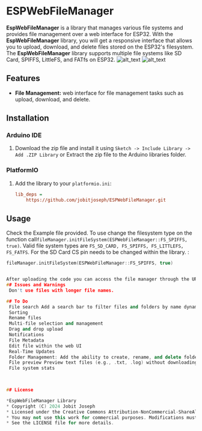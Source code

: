 # ESPWebFileManager

**EspWebFileManager** is a library that manages various file systems and provides file management over a web interface for ESP32. With the **EspWebFileManager** library, you will get a  responsive interface that allows you to upload, download, and delete files stored on the ESP32's filesystem. The **EspWebFileManager** library supports multiple file systems like SD Card, SPIFFS, LittleFS, and FATfs on ESP32.
<img src="https://github.com/jobitjoseph/ESPWebFileManager/blob/main/Images/Desktop.png" width="" alt="alt_text" title="image_tooltip">
<img src="https://github.com/jobitjoseph/ESPWebFileManager/blob/main/Images/Phone.jpg" width="" alt="alt_text" title="image_tooltip">

## Features
- **File Management:** web interface for file management tasks such as upload, download, and delete.

## Installation

### Arduino IDE
1. Download the zip file and install it using `Sketch -> Include Library -> Add .ZIP Library` or Extract the zip file to the Arduino libraries folder.

### PlatformIO
1. Add the library to your `platformio.ini`:
   ```ini
   lib_deps =
       https://github.com/jobitjoseph/ESPWebFileManager.git

## Usage 
    
Check the Example file provided. To use change the filesystem type on the function call`fileManager.initFileSystem(ESPWebFileManager::FS_SPIFFS, true)`. Valid file system types are `FS_SD_CARD, FS_SPIFFS, FS_LITTLEFS, FS_FATFS`. For the SD Card CS pin needs to be changed within the library. :
   ```cpp
   fileManager.initFileSystem(ESPWebFileManager::FS_SPIFFS, true)


After uploading the code you can access the file manager through the URL `http:ipadrees/file`. for eg `192.168.0.124/file`
## Issues and Warnings
    Don't use files with longer file names.

## To Do
    File search Add a search bar to filter files and folders by name dynamically.
    Sorting
    Rename files
    Multi-file selection and management
    Drag and drop upload
    Notifications
    File Metadata
    Edit file within the web UI
    Real-Time Updates
    Folder Management: Add the ability to create, rename, and delete folders.
    ̌File preview Preview text files (e.g., .txt, .log) without downloading., Display image files (e.g., .jpg, .png) directly in the browser.
    File system stats
    


## License

 *EspWebFileManager Library
 * Copyright (C) 2024 Jobit Joseph
 * Licensed under the Creative Commons Attribution-NonCommercial-ShareAlike 4.0 International (CC BY-NC-SA 4.0)
 * You may not use this work for commercial purposes. Modifications must credit the original author.
 * See the LICENSE file for more details.

